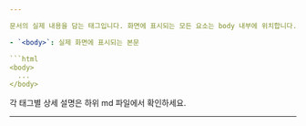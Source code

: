 ```yaml
---

문서의 실제 내용을 담는 태그입니다. 화면에 표시되는 모든 요소는 body 내부에 위치합니다.

- `<body>`: 실제 화면에 표시되는 본문

```html
<body>
  ...
</body>
```

각 태그별 상세 설명은 하위 md 파일에서 확인하세요.

---
```

